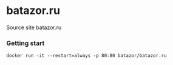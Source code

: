 # batazor.ru

Source site batazor.ru

### Getting start

```
docker run -it --restart=always -p 80:80 batazor/batazor.ru
```
